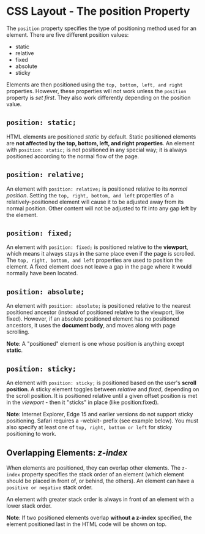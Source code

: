 # CSS Layout - The position Property
The `position` property specifies the type of positioning method used for an element. There are five different position values:
* static
* relative
* fixed
* absolute
* sticky

Elements are then positioned using the `top, bottom, left, and right` properties. However, these properties will not work unless the `position` property is _set first_. They also work differently depending on the position value.

## `position: static;`
HTML elements are positioned _static_ by default. Static positioned elements are **not affected by the top, bottom, left, and right properties**. An element with `position: static;` is not positioned in any special way; it is always positioned according to the normal flow of the page.

## `position: relative;`
An element with `position: relative;` is positioned relative to its _normal position_. Setting the `top, right, bottom, and left` properties of a relatively-positioned element will cause it to be adjusted away from its normal position. Other content will not be adjusted to fit into any gap left by the element.

## `position: fixed;`
An element with `position: fixed;` is positioned relative to the **viewport**, which means it always stays in the same place even if the page is scrolled. The `top, right, bottom, and left` properties are used to position the element. A fixed element does not leave a gap in the page where it would normally have been located.

## `position: absolute;`
An element with `position: absolute;` is positioned relative to the nearest positioned ancestor (instead of positioned relative to the viewport, like fixed). However, if an absolute positioned element has no positioned ancestors, it uses the **document body**, and moves along with page scrolling.

**Note**: A "positioned" element is one whose position is anything except **static**.

## `position: sticky;`
An element with `position: sticky;` is positioned based on the user's **scroll position**. A sticky element toggles between _relative_ and _fixed_, depending on the scroll position. It is positioned relative until a given offset position is met in the _viewport_ - then it "sticks" in place (like position:fixed).

**Note**: Internet Explorer, Edge 15 and earlier versions do not support sticky positioning. Safari requires a -webkit- prefix (see example below). You must also specify at least one of `top, right, bottom or left` for sticky positioning to work.

## Overlapping Elements: _z-index_
When elements are positioned, they can overlap other elements. The `z-index` property specifies the stack order of an element (which element should be placed in front of, or behind, the others). An element can have a `positive or negative` stack order.

An element with greater stack order is always in front of an element with a lower stack order.

**Note**: If two positioned elements overlap **without a z-index** specified, the element positioned last in the HTML code will be shown on top.
